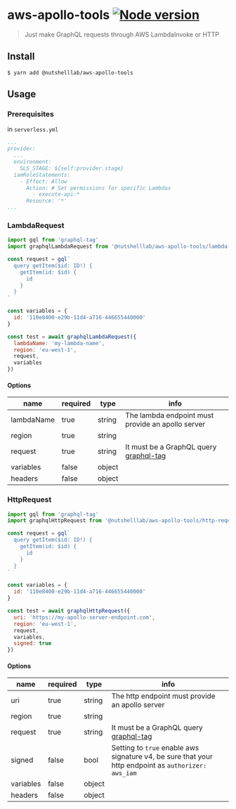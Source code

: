 # aws-apollo-tools [![Node version](https://img.shields.io/badge/nodejs-8.10.0-blue.svg)](https://nodejs.org/en/blog/release/v8.10.0/)

> Just make GraphQL requests through AWS LambdaInvoke or HTTP


## Install

```
$ yarn add @nutshelllab/aws-apollo-tools
```

## Usage

### Prerequisites

in `serverless.yml`
```yml
...
provider:
  ...
  environment:
    SLS_STAGE: ${self:provider.stage} 
  iamRoleStatements:
    - Effect: Allow
      Action: # Set permissions for specific Lambdas
        - execute-api:*
      Resource: '*'
...
```

### LambdaRequest

```js
import gql from 'graphql-tag'
import graphqlLambdaRequest from '@nutshelllab/aws-apollo-tools/lambda-request'

const request = gql`
  query getItem($id: ID!) {
    getItem(id: $id) {
      id
    }
  }
`

const variables = {
  id: '110e8400-e29b-11d4-a716-446655440000'
}

const test = await graphqlLambdaRequest({
  lambdaName: 'my-lambda-name',
  region: 'eu-west-1',
  request,
  variables
})

```

#### Options

|name|required|type|info|
|---|---|---|---|
|lambdaName|true|string|The lambda endpoint must provide an apollo server|
|region|true|string|   |
|request|true|string|It must be a GraphQL query [graphql-tag](https://github.com/apollographql/graphql-tag#readme)|
|variables|false|object|   |
|headers|false|object|   |

### HttpRequest

```js
import gql from 'graphql-tag'
import graphqlHttpRequest from '@nutshelllab/aws-apollo-tools/http-request'

const request = gql`
  query getItem($id: ID!) {
    getItem(id: $id) {
      id
    }
  }
`

const variables = {
  id: '110e8400-e29b-11d4-a716-446655440000'
}

const test = await graphqlHttpRequest({
  uri: 'https://my-apollo-server-endpoint.com',
  region: 'eu-west-1',
  request,
  variables,
  signed: true
})

```

#### Options

|name|required|type|info|
|---|---|---|---|
|uri|true|string|The http endpoint must provide an apollo server|
|region|true|string|   |
|request|true|string|It must be a GraphQL query [graphql-tag](https://github.com/apollographql/graphql-tag#readme)|
|signed|false|bool|Setting to `true` enable aws signature v4, be sure that your http endpoint as `authorizer: aws_iam`|
|variables|false|object|   |
|headers|false|object|   |
